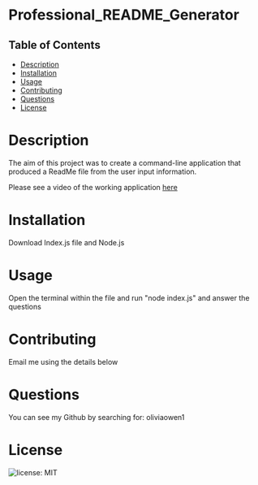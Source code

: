 # Professional_README_Generator

## Table of Contents

* [Description](#Description)
* [Installation](#Installation)
* [Usage](#Usage)
* [Contributing](#Contributing)
* [Questions](#Questions)
* [License](#License)



# Description
The aim of this project was to create a command-line application that produced a ReadMe file from the user input information.

Please see a video of the working application [here](https://drive.google.com/file/d/1D1m9IniPaBSeB45HhZ4LLqbtFlWV-aMj/preview)

# Installation 
Download Index.js file and Node.js

# Usage
Open the terminal within the file and run "node index.js" and answer the questions

# Contributing
Email me using the details below


# Questions
You can see my Github by searching for: 
oliviaowen1

# License
![license: MIT](https://img.shields.io/badge/License-MIT-blue.svg)

